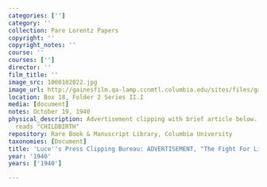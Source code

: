 ```yaml
---
categories: ['']
category: ''
collection: Pare Lorentz Papers
copyright: ''
copyright_notes: ''
course: ''
courses: ['']
director: ''
film_title: ''
image_src: 1000102022.jpg
image_url: http://gainesfilm.qa-lamp.ccnmtl.columbia.edu/sites/files/gainesfilm/images/1000102022.jpg
location: Box 18, Folder 2 Series II.I
media: [document]
notes: October 19, 1940
physical_description: Advertisement clipping with brief article below. Large font
  reads "CHILDBIRTH"
repository: Rare Book & Manuscript Library, Columbia University
taxonomies: [Document]
title: 'Luce''s Press Clipping Bureau: ADVERTISEMENT, "The Fight For Life"'
year: '1940'
years: ['1940']

---
```

